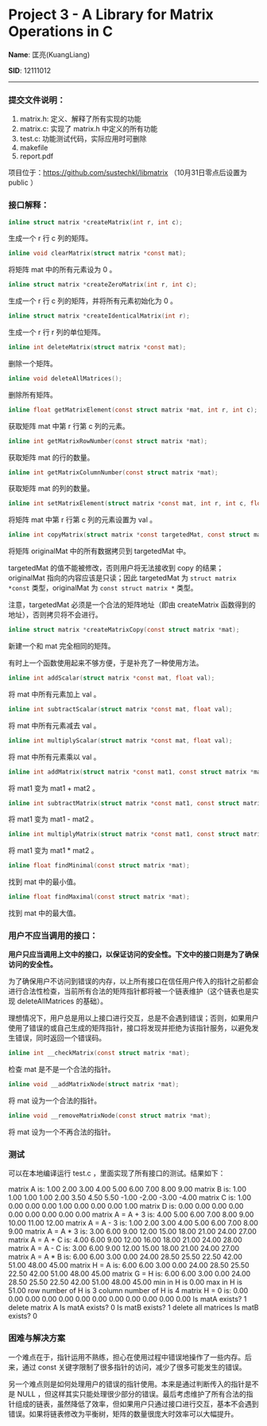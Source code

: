 # Project 3 - A Library for Matrix Operations in C

**Name**: 匡亮(KuangLiang)

**SID**: 12111012

----

### 提交文件说明：

1. matrix.h: 定义、解释了所有实现的功能
2. matrix.c: 实现了 matrix.h 中定义的所有功能
3. test.c: 功能测试代码，实际应用时可删除
4. makefile
5. report.pdf

项目位于：https://github.com/sustechkl/libmatrix （10月31日零点后设置为 public ）

### 接口解释：

```c
inline struct matrix *createMatrix(int r, int c);
```

生成一个 r 行 c 列的矩阵。

```c
inline void clearMatrix(struct matrix *const mat);
```

将矩阵 mat 中的所有元素设为 0 。

```c
inline struct matrix *createZeroMatrix(int r, int c);
```

生成一个 r 行 c 列的矩阵，并将所有元素初始化为 0 。


```c
inline struct matrix *createIdenticalMatrix(int r);
```

生成一个 r 行 r 列的单位矩阵。

```c
inline int deleteMatrix(struct matrix *const mat);
```

删除一个矩阵。

```c
inline void deleteAllMatrices();
```

删除所有矩阵。

```c
inline float getMatrixElement(const struct matrix *mat, int r, int c);
```

获取矩阵 mat 中第 r 行第 c 列的元素。

```c
inline int getMatrixRowNumber(const struct matrix *mat);
```

获取矩阵 mat 的行的数量。

```c
inline int getMatrixColumnNumber(const struct matrix *mat);
```

获取矩阵 mat 的列的数量。

```c
inline int setMatrixElement(struct matrix *const mat, int r, int c, float val);
```

将矩阵 mat 中第 r 行第 c 列的元素设置为 val 。

```c
inline int copyMatrix(struct matrix *const targetedMat, const struct matrix *originalMat);
```

将矩阵 originalMat 中的所有数据拷贝到 targetedMat 中。

targetedMat 的值不能被修改，否则用户将无法接收到 copy 的结果；originalMat 指向的内容应该是只读；因此 targetedMat 为 ```struct matrix *const``` 类型，originalMat 为 ```const struct matrix *``` 类型。

注意，targetedMat 必须是一个合法的矩阵地址（即由 createMatrix 函数得到的地址），否则拷贝将不会进行。

```c
inline struct matrix *createMatrixCopy(const struct matrix *mat);
```

新建一个和 mat 完全相同的矩阵。

有时上一个函数使用起来不够方便，于是补充了一种使用方法。

```c
inline int addScalar(struct matrix *const mat, float val);
```

将 mat 中所有元素加上 val 。

```c
inline int subtractScalar(struct matrix *const mat, float val);
```

将 mat 中所有元素减去 val 。

```c
inline int multiplyScalar(struct matrix *const mat, float val);
```

将 mat 中所有元素乘以 val 。

```c
inline int addMatrix(struct matrix *const mat1, const struct matrix *mat2);
```

将 mat1 变为 mat1 + mat2 。

```c
inline int subtractMatrix(struct matrix *const mat1, const struct matrix *mat2);
```

将 mat1 变为 mat1 - mat2 。

```c
inline int multiplyMatrix(struct matrix *const mat1, const struct matrix *mat2);
```

将 mat1 变为 mat1 * mat2 。

```c
inline float findMinimal(const struct matrix *mat);
```

找到 mat 中的最小值。

```c
inline float findMaximal(const struct matrix *mat);
```

找到 mat 中的最大值。

### 用户不应当调用的接口：

**用户只应当调用上文中的接口，以保证访问的安全性。下文中的接口则是为了确保访问的安全性。**

为了确保用户不访问到错误的内存，以上所有接口在信任用户传入的指针之前都会进行合法性检查，当前所有合法的矩阵指针都将被一个链表维护（这个链表也是实现 deleteAllMatrices 的基础）。

理想情况下，用户总是用以上接口进行交互，总是不会遇到错误；否则，如果用户使用了错误的或自己生成的矩阵指针，接口将发现并拒绝为该指针服务，以避免发生错误，同时返回一个错误码。

```c
inline int __checkMatrix(const struct matrix *mat);
```

检查 mat 是不是一个合法的指针。

```c
inline void __addMatrixNode(struct matrix *mat);
```

将 mat 设为一个合法的指针。

```c
inline void __removeMatrixNode(const struct matrix *mat);
```

将 mat 设为一个不再合法的指针。

### 测试

可以在本地编译运行 test.c ，里面实现了所有接口的测试。结果如下：

matrix A is:
1.00 2.00 3.00 
4.00 5.00 6.00 
7.00 8.00 9.00 
matrix B is:
1.00 1.00 1.00 1.00 
2.00 3.50 4.50 5.50 
-1.00 -2.00 -3.00 -4.00 
matrix C is:
1.00 0.00 0.00 
0.00 1.00 0.00 
0.00 0.00 1.00 
matrix D is:
0.00 0.00 0.00 
0.00 0.00 0.00 
0.00 0.00 0.00 
matrix A = A + 3 is:
4.00 5.00 6.00 
7.00 8.00 9.00 
10.00 11.00 12.00 
matrix A = A - 3 is:
1.00 2.00 3.00 
4.00 5.00 6.00 
7.00 8.00 9.00 
matrix A = A * 3 is:
3.00 6.00 9.00 
12.00 15.00 18.00 
21.00 24.00 27.00 
matrix A = A + C is:
4.00 6.00 9.00 
12.00 16.00 18.00 
21.00 24.00 28.00 
matrix A = A - C is:
3.00 6.00 9.00 
12.00 15.00 18.00 
21.00 24.00 27.00 
matrix A = A * B is:
6.00 6.00 3.00 0.00 
24.00 28.50 25.50 22.50 
42.00 51.00 48.00 45.00 
matrix H = A is:
6.00 6.00 3.00 0.00 
24.00 28.50 25.50 22.50 
42.00 51.00 48.00 45.00 
matrix G = H is:
6.00 6.00 3.00 0.00 
24.00 28.50 25.50 22.50 
42.00 51.00 48.00 45.00 
min in H is 0.00
max in H is 51.00
row number of H is 3
column number of H is 4
matrix H = 0 is:
0.00 0.00 0.00 0.00 
0.00 0.00 0.00 0.00 
0.00 0.00 0.00 0.00 
Is matA exists? 1
delete matrix A
Is matA exists? 0
Is matB exists? 1
delete all matrices
Is matB exists? 0

### 困难与解决方案

一个难点在于，指针运用不熟练，担心在使用过程中错误地操作了一些内存。后来，通过 const 关键字限制了很多指针的访问，减少了很多可能发生的错误。

另一个难点则是如何处理用户的错误的指针使用。本来是通过判断传入的指针是不是 NULL ，但这样其实只能处理很少部分的错误。最后考虑维护了所有合法的指针组成的链表，虽然降低了效率，但如果用户只通过接口进行交互，基本不会遇到错误。如果将链表修改为平衡树，矩阵的数量很庞大时效率可以大幅提升。